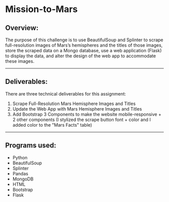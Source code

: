 # Mission-to-Mars

## Overview: 

The purpose of this challenge is to use BeautifulSoup and Splinter to scrape full-resolution images of Mars’s hemispheres and the titles of those images, store the scraped data on a Mongo database, use a web application (Flask) to display the data, and alter the design of the web app to accommodate these images.

- - - -

## Deliverables:

There are three technical deliverables for this assignment:
1. Scrape Full-Resolution Mars Hemisphere Images and Titles
2. Update the Web App with Mars Hemisphere Images and Titles
3. Add Bootstrap 3 Components to make the website mobile-responsive + 2 other components (I stylized the scrape button font + color and I added color to the "Mars Facts" table)

- - - -

## Programs used:

* Python
* BeautifulSoup
* Splinter
* Pandas
* MongoDB
* HTML
* Bootstrap
* Flask
